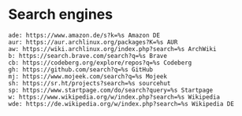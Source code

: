 # Search engines

	ade: https://www.amazon.de/s?k=%s Amazon DE
	aur: https://aur.archlinux.org/packages?K=%s AUR
	aw: https://wiki.archlinux.org/index.php?search=%s ArchWiki
	b: https://search.brave.com/search?q=%s Brave
	cb: https://codeberg.org/explore/repos?q=%s Codeberg
	gh: https://github.com/search?q=%s GitHub
	mj: https://www.mojeek.com/search?q=%s Mojeek
	sh: https://sr.ht/projects?search=%s sourcehut
	sp: https://www.startpage.com/do/search?query=%s Startpage
	w: https://www.wikipedia.org/w/index.php?search=%s Wikipedia
	wde: https://de.wikipedia.org/w/index.php?search=%s Wikipedia DE
